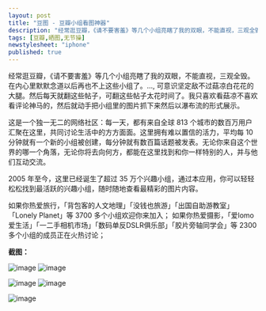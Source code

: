 ```yaml
---
layout: post
title: "豆图 - 豆瓣小组看图神器"
description: "经常逛豆瓣，《请不要害羞》等几个小组亮瞎了我的双眼，不能直视，三观全毁。在内心里默默念道以后再也不上这些小组了。..., 可意识坚定敌不过菇凉白花花的大腿。然后每天就翻这些帖子，可翻这些帖子太花时间了。我只喜欢看菇凉不喜欢看评论神马的，然后就动手把小组里的图片抓下来然后以瀑布流的形式展示。"
tags: [豆瓣,晒图,无节操]
newstylesheet: "iphone"
published: true
---
```


经常逛豆瓣，《请不要害羞》等几个小组亮瞎了我的双眼，不能直视，三观全毁。在内心里默默念道以后再也不上这些小组了。..., 可意识坚定敌不过菇凉白花花的大腿。然后每天就翻这些帖子，可翻这些帖子太花时间了。我只喜欢看菇凉不喜欢看评论神马的，然后就动手把小组里的图片抓下来然后以瀑布流的形式展示。

这是一个独一无二的网络社区：每一天，都有来自全球 813 个城市的数百万用户汇聚在这里，共同讨论生活中的方方面面。这里拥有难以置信的活力，平均每 10 分钟就有一个新的小组被创建，每分钟就有数百篇话题被发表。无论你来自这个世界的哪一个角落，无论你将去向何方，都能在这里找到和你一样特别的人，并与他们互动交流。

2005 年至今，这里已经诞生了超过 35 万个兴趣小组，通过本应用，你可以轻轻松松找到最活跃的兴趣小组，随时随地查看最精彩的图片内容。

如果你热爱旅行，「背包客的人文地理」「没钱也旅游」「出国自助游教室」「Lonely Planet」等 3700 多个小组欢迎你来加入；
如果你热爱摄影，「爱lomo 爱生活」「一二手相机市场」「数码单反DSLR俱乐部」「胶片旁轴同学会」等 2300 多个小组的成员正在火热讨论；

**截图：**

![image](http://a2.mzstatic.com/us/r30/Purple5/v4/6c/9c/d9/6c9cd9a8-cd50-b329-a4fd-0a521f1327be/screen322x572.jpeg)
![image](http://a3.mzstatic.com/us/r30/Purple3/v4/2d/ab/91/2dab917a-b560-d042-0ae5-08391ce7bf15/screen322x572.jpeg)


![image](http://a5.mzstatic.com/us/r30/Purple3/v4/60/fd/95/60fd9570-58c3-d4c6-1e9a-fdec428c162b/screen322x572.jpeg)
![image](http://a1.mzstatic.com/us/r30/Purple1/v4/97/bb/78/97bb786c-9128-7294-f916-bc35d3bbad52/screen322x572.jpeg)


![image](http://a2.mzstatic.com/us/r30/Purple5/v4/de/ae/74/deae7496-2047-ab18-56a1-2ecdaf49a62b/screen322x572.jpeg)
